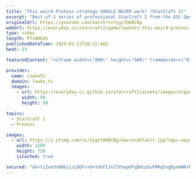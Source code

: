 ```yaml
---
title: "This weird Protoss strategy SHOULD NEVER work! (StarCraft 2)"
excerpt: "Best-of-3 series of professional StarCraft 2 from the ESL Open Cup between Astrea and MeomaikA. All games in this series of SC2 are played on the brand-new tournament maps. Picture of Astrea on the thumbnail of this video is from IEM Katowice 2022 and owned by ESL. Support my work: https://patreon.com/lowkotv"
originalUrl: https://youtube.com/watch?v=YygztHmBCNg
webUrl: https://everyday.cc/starcraft2/game/lowkotv-this-weird-protoss-strategy-should-never-work-starcraft-2/
type: video
length: PT34M54S
publishedDateTime: 2024-03-21T10:22:48Z
heat: 53

featuredContent: "<iframe width=\"800\" height=\"500\" frameborder=\"0\" src=\"https://www.youtube.com/embed/YygztHmBCNg\" allow=\"accelerometer; autoplay; encrypted-media; gyroscope; picture-in-picture\" allowfullscreen></iframe>"

provider:
  name: LowkoTV
  domain: lowko.tv
  images:
    - url: https://everyday-cc.github.io/starcraft2/assets/images/organizations/lowko.tv-50x50.jpg
      width: 50
      height: 50

topics:
  - StarCraft 2
  - Protoss

images:
  - url: https://i.ytimg.com/vi/YygztHmBCNg/maxresdefault.jpg?sqp=-oaymwEmCIAKENAF8quKqQMa8AEB-AH-CYAC0AWKAgwIABABGGUgUihEMA8=&rs=AOn4CLBRGzn2BE-V_J4gHDfc9YnS-U4OZQ
    width: 1280
    height: 720
    isCached: true

secured: "Gk+t1Zvm3n0BGzj/LDGFv+d+tmhFIJx72YhepHFqD8cp5uFMRqSxgDymXWR+hpgSporEi/kx+lybMLsbu2YQ4gvta030XLs2MVAba/s3Rf7tSZQJ4hpDvzrkw532L8ReAzcygcw66yq/Tr5PQi0vUo8hJNpG3crnlm3F3bxgHM6vziuvkh5Dto/3KVLFD228N+OqpCrQArKl2pnjqJly0dYFokcUREET5k6OCvLClHDYI/xK+ceiuN7o9339UwUo5QJSnLeK+LfkenP0j2D4hbueTCVP8U6cJU/+nziX7VbJ2bL6aJiZEjCcD+aNyWEBmu0LlDkg+F0/W7Jwa+Y5oUdU0x2vUGTNO64wQ3IILtFkdNthXRYSO3q/RBpufceK;VLsNhAhSdx3T9+lSQnz9MQ=="
---
```


